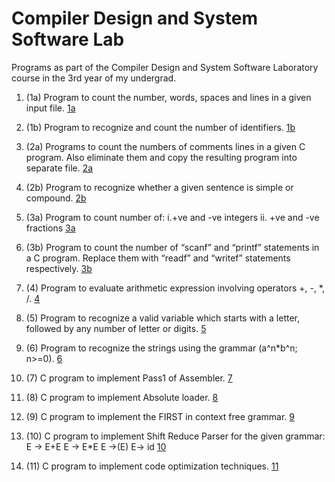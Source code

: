 # Compiler Design and System Software Lab
Programs as part of the Compiler Design and System Software Laboratory course in the 3rd year of my undergrad.

1. (1a) Program to count the number, words, spaces and lines in a given input file. [1a](1a)

2. (1b) Program to recognize and count the number of identifiers. [1b](1b)

3. (2a) Programs to count the numbers of comments lines in a given C program. Also 
eliminate them and copy the resulting program into separate file. [2a](2a)

4. (2b) Program to recognize whether a given sentence is simple or compound. [2b](2b)

5. (3a) Program to count number of:
i.+ve and -ve integers
ii. +ve and -ve fractions
[3a](3a) 

7. (3b) Program to count the number of “scanf” and “printf” statements in a C program. 
Replace them with “readf” and “writef” statements respectively. [3b](3b)

8. (4) Program to evaluate arithmetic expression involving operators +, -, *, /. [4](4)

9. (5) Program to recognize a valid variable which starts with a letter, followed by any 
number of letter or digits. [5](5)

10. (6) Program to recognize the strings using the grammar (a^n*b^n; n>=0). [6](6)

11. (7) C program to implement Pass1 of Assembler. [7](7)

12. (8) C program to implement Absolute loader. [8](8)

13. (9) C program to implement the FIRST in context free grammar. [9](9)

14. (10) C program to implement Shift Reduce Parser for the given grammar:
E → E+E
E → E*E
E →(E)
E→ id
[10](10)

15. (11) C program to implement code optimization techniques. [11](11)
